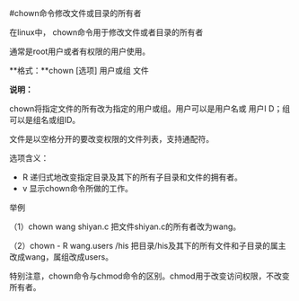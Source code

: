 #chown命令修改文件或目录的所有者

在linux中， chown命令用于修改文件或者目录的所有者

通常是root用户或者有权限的用户使用。

**格式：**chown [选项]  用户或组  文件

**说明：**

chown将指定文件的所有改为指定的用户或组。用户可以是用户名或 用户I D；组可以是组名或组ID。

文件是以空格分开的要改变权限的文件列表，支持通配符。 

选项含义： 

- R 递归式地改变指定目录及其下的所有子目录和文件的拥有者。
- v 显示chown命令所做的工作。

举例

（1）chown wang shiyan.c           把文件shiyan.c的所有者改为wang。

（2）chown  - R   wang.users   /his       把目录/his及其下的所有文件和子目录的属主改成wang，属组改成users。


特别注意，chown命令与chmod命令的区别。chmod用于改变访问权限，不改变所有者。
